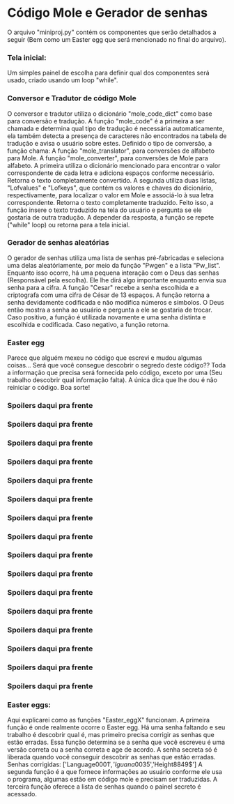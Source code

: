 # Código Mole e Gerador de senhas
O arquivo "miniproj.py" contém os componentes que serão detalhados a seguir (Bem como um Easter egg que será mencionado no final do arquivo).
### Tela inicial:
Um simples painel de escolha para definir qual dos componentes será usado, criado usando um loop "while".
### Conversor e Tradutor de código Mole
O conversor e tradutor utiliza o dicionário "mole_code_dict" como base para conversão e tradução. A função "mole_code" é a primeira a ser chamada e determina qual tipo de tradução é necessária automaticamente, ela também detecta a presença de caracteres não encontrados na tabela de tradução e avisa o usuário sobre estes. Definido o tipo de conversão, a função chama:
A função "mole_translator", para conversões de alfabeto para Mole.
A função "mole_converter", para conversões de Mole para alfabeto.
A primeira utiliza o dicionário mencionado para encontrar o valor correspondente de cada letra e adiciona espaços conforme necessário. Retorna o texto completamente convertido.
A segunda utiliza duas listas, "Lofvalues" e "Lofkeys", que contém os valores e chaves do dicionário, respectivamente, para localizar o valor em Mole e associá-lo à sua letra correspondente. Retorna o texto completamente traduzido.
Feito isso, a função insere o texto traduzido na tela do usuário e pergunta se ele gostaria de outra tradução. A depender da resposta, a função se repete ("while" loop) ou retorna para a tela inicial.
### Gerador de senhas aleatórias
O gerador de senhas utiliza uma lista de senhas pré-fabricadas e seleciona uma delas aleatóriamente, por meio da função "Pwgen" e a lista "Pw_list". Enquanto isso ocorre, há uma pequena interação com o Deus das senhas (Responsável pela escolha). Ele lhe dirá algo importante enquanto envia sua senha para a cifra.
A função "Cesar" recebe a senha escolhida e a criptografa com uma cifra de César de 13 espaços. A função retorna a senha devidamente codificada e não modifica números e símbolos.
O Deus então mostra a senha ao usuário e pergunta a ele se gostaria de trocar. Caso positivo, a função é utilizada novamente e uma senha distinta e escolhida e codificada. Caso negativo, a função retorna.
### Easter egg
Parece que alguém mexeu no código que escrevi e mudou algumas coisas... Será que você consegue descobrir o segredo deste código??
Toda a informação que precisa será fornecida pelo código, exceto por uma (Seu trabalho descobrir qual informação falta).
A única dica que lhe dou é não reiniciar o código. Boa sorte!
### Spoilers daqui pra frente
### Spoilers daqui pra frente
### Spoilers daqui pra frente
### Spoilers daqui pra frente
### Spoilers daqui pra frente
### Spoilers daqui pra frente
### Spoilers daqui pra frente
### Spoilers daqui pra frente
### Spoilers daqui pra frente
### Spoilers daqui pra frente
### Spoilers daqui pra frente
### Spoilers daqui pra frente
### Spoilers daqui pra frente
### Spoilers daqui pra frente
### Spoilers daqui pra frente
### Spoilers daqui pra frente
### Easter eggs:
Aqui explicarei como as funções "Easter_eggX" funcionam.
A primeira função é onde realmente ocorre o Easter egg. Há uma senha faltando e seu trabalho é descobrir qual é, mas primeiro precisa corrigir as senhas que estão erradas. Essa função determina se a senha que você escreveu é uma versão correta ou a senha correta e age de acordo. A senha secreta só é liberada quando você conseguir descobrir as senhas que estão erradas. Senhas corrigidas: ['Language0001$','Iguana0035$','Height8849$']
A segunda função é a que fornece informações ao usuário conforme ele usa o programa, algumas estão em código mole e precisam ser traduzidas.
A terceira função oferece a lista de senhas quando o painel secreto é acessado.
